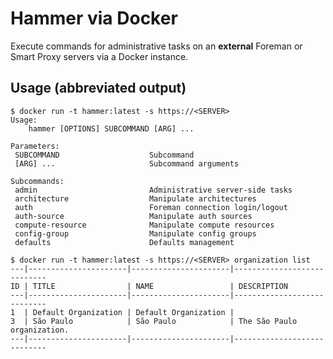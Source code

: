 # Hammer via Docker

Execute commands for administrative tasks on an **external** Foreman or Smart Proxy servers via a Docker instance.

## Usage (abbreviated output)

    $ docker run -t hammer:latest -s https://<SERVER>
    Usage:
        hammer [OPTIONS] SUBCOMMAND [ARG] ...
    
    Parameters:
     SUBCOMMAND                    Subcommand
     [ARG] ...                     Subcommand arguments

    Subcommands:
     admin                         Administrative server-side tasks
     architecture                  Manipulate architectures
     auth                          Foreman connection login/logout
     auth-source                   Manipulate auth sources
     compute-resource              Manipulate compute resources
     config-group                  Manipulate config groups
     defaults                      Defaults management

    $ docker run -t hammer:latest -s https://<SERVER> organization list
    ---|----------------------|----------------------|----------------------------
    ID | TITLE                | NAME                 | DESCRIPTION
    ---|----------------------|----------------------|----------------------------
    1  | Default Organization | Default Organization |
    3  | São Paulo            | São Paulo            | The São Paulo organization.
    ---|----------------------|----------------------|----------------------------
